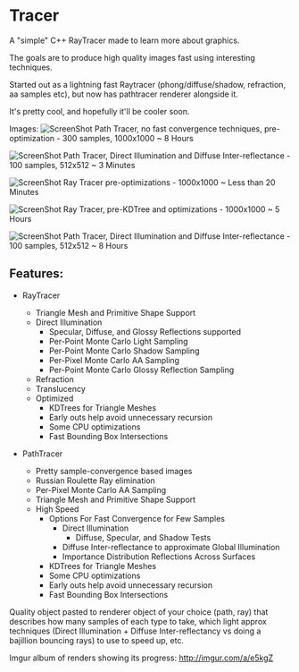 # Tracer
A "simple" C++ RayTracer made to learn more about graphics.

The goals are to produce high quality images fast using interesting techniques.

Started out as a lightning fast Raytracer (phong/diffuse/shadow, refraction, aa samples etc), but now has pathtracer renderer alongside it. 

It's pretty cool, and hopefully it'll be cooler soon.

Images: 
![ScreenShot](http://i.imgur.com/QGuxkGy.png) 
Path Tracer, no fast convergence techniques, pre-optimization - 300 samples, 1000x1000 ~ 8 Hours

![ScreenShot](http://i.imgur.com/nKk5b2q.png)
Path Tracer, Direct Illumination and Diffuse Inter-reflectance - 100 samples, 512x512 ~ 3 Minutes

![ScreenShot](http://i.imgur.com/9HevjW9.png)
Ray Tracer pre-optimizations - 1000x1000 ~ Less than 20 Minutes

![ScreenShot](http://i.imgur.com/OcpYo2K.png)
Ray Tracer, pre-KDTree and optimizations - 1000x1000 ~ 5 Hours

![ScreenShot](http://i.imgur.com/92z2vF9.png)
Path Tracer, Direct Illumination and Diffuse Inter-reflectance - 100 samples, 512x512 ~ 8 Hours

Features:
----------
* RayTracer
  * Triangle Mesh and Primitive Shape Support
  * Direct Illumination
    * Specular, Diffuse, and Glossy Reflections supported
    * Per-Point Monte Carlo Light Sampling
    * Per-Point Monte Carlo Shadow Sampling
    * Per-Pixel Monte Carlo AA Sampling
    * Per-Point Monte Carlo Glossy Reflection Sampling
  * Refraction
  * Translucency
  * Optimized
    * KDTrees for Triangle Meshes
    * Early outs help avoid unnecessary recursion
    * Some CPU optimizations
    * Fast Bounding Box Intersections
    

* PathTracer
  * Pretty sample-convergence based images
  * Russian Roulette Ray elimination
  * Per-Pixel Monte Carlo AA Sampling
  * Triangle Mesh and Primitive Shape Support
  * High Speed
    * Options For Fast Convergence for Few Samples
      * Direct Illumination
        * Diffuse, Specular, and Shadow Tests
      * Diffuse Inter-reflectance to approximate Global Illumination
      * Importance Distribution Reflections Across Surfaces
    * KDTrees for Triangle Meshes
    * Some CPU optimizations
    * Early outs help avoid unnecessary recursion
    * Fast Bounding Box Intersections

Quality object pasted to renderer object of your choice (path, ray) that describes how many samples of each type to take, which light approx techniques (Direct Illumination + Diffuse Inter-reflectancy vs doing a bajillion bouncing rays) to use to speed up, etc.



  
Imgur album of renders showing its progress:
http://imgur.com/a/e5kgZ
